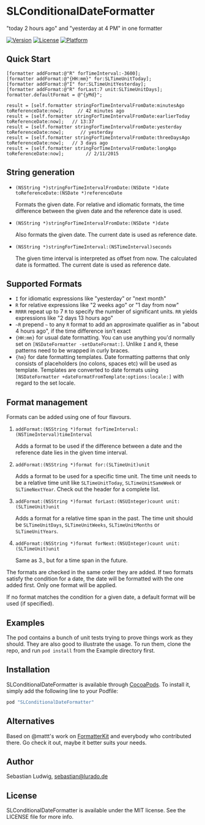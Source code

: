 # SLConditionalDateFormatter
"today 2 hours ago" and "yesterday at 4 PM" in one formatter

[![Version](https://img.shields.io/cocoapods/v/SLConditionalDateFormatter.svg?style=flat)](http://cocoapods.org/pods/SLConditionalDateFormatter)
[![License](https://img.shields.io/cocoapods/l/SLConditionalDateFormatter.svg?style=flat)](http://cocoapods.org/pods/SLConditionalDateFormatter)
[![Platform](https://img.shields.io/cocoapods/p/SLConditionalDateFormatter.svg?style=flat)](http://cocoapods.org/pods/SLConditionalDateFormatter)

## Quick Start

```objc
[formatter addFormat:@"R" forTimeInterval:-3600];
[formatter addFormat:@"{HH:mm}" for:SLTimeUnitToday];
[formatter addFormat:@"I" for:SLTimeUnitYesterday];
[formatter addFormat:@"R" forLast:7 unit:SLTimeUnitDays];
formatter.defaultFormat = @"{yMd}";

result = [self.formatter stringForTimeIntervalFromDate:minutesAgo toReferenceDate:now];     // 42 minutes ago
result = [self.formatter stringForTimeIntervalFromDate:earlierToday toReferenceDate:now];   // 13:37
result = [self.formatter stringForTimeIntervalFromDate:yesterday toReferenceDate:now];      // yesterday
result = [self.formatter stringForTimeIntervalFromDate:threeDaysAgo toReferenceDate:now];   // 3 days ago
result = [self.formatter stringForTimeIntervalFromDate:longAgo toReferenceDate:now];        // 2/11/2015
```

## String generation

- `(NSString *)stringForTimeIntervalFromDate:(NSDate *)date toReferenceDate:(NSDate *)referenceDate`
	
	Formats the given date. For relative and idiomatic formats, the time difference between the given date and the reference date is used.

- `(NSString *)stringForTimeIntervalFromDate:(NSDate *)date`

	Also formats the given date. The current date is used as reference date.
	
- `(NSString *)stringForTimeInterval:(NSTimeInterval)seconds`

	The given time interval is interpreted as offset from now. The calculated date is formatted. The current date is used as reference date.

## Supported Formats

- `I` for idiomatic expressions like "yesterday" or "next month"
- `R` for relative expressions like "2 weeks ago" or "1 day from now"
- `RRRR` repeat up to 7 `R` to specify the number of significant units. `RR` yields expressions like "2 days 13 hours ago"
- `~R` prepend `~` to any `R` format to add an approximate qualifier as in "about 4 hours ago", if the time difference isn't exact
- `{HH:mm}` for usual date formatting. You can use anything you'd normally set on `[NSDateFormatter -setDateFormat:]`. Unlike `I` and `R`, these patterns need to be wrapped in curly braces.
- `{hm}` for date formatting templates. Date formatting patterns that only consists of placeholders (no colons, spaces etc) will be used as template. Templates are converted to date formats using `[NSDateFormatter
+dateFormatFromTemplate:options:locale:]` with regard to the set locale.

## Format management

Formats can be added using one of four flavours.

1. `addFormat:(NSString *)format forTimeInterval:(NSTimeInterval)timeInterval`
	
	Adds a format to be used if the difference between a date and the reference date lies in the given time interval.

2. `addFormat:(NSString *)format for:(SLTimeUnit)unit`

	 Adds a format to be used for a specific time unit. The time unit needs to be a relative time unit like `SLTimeUnitToday`, `SLTimeUnitSameWeek` or `SLTimeNextYear`. Check out the header for a complete list.

3. `addFormat:(NSString *)format forLast:(NSUInteger)count unit:(SLTimeUnit)unit`

	Adds a format for a relative time span in the past. The time unit should be `SLTimeUnitDays`, `SLTimeUnitWeeks`, `SLTimeUnitMonths` or `SLTimeUnitYears`.

4. `addFormat:(NSString *)format forNext:(NSUInteger)count unit:(SLTimeUnit)unit`

	Same as 3., but for a time span in the future.


The formats are checked in the same order they are added. If two formats satisfy the condition for a date, the date will be formatted with the one added first. Only one format will be applied.

If no format matches the condition for a given date, a default format will be used (if specified).


## Examples

The pod contains a bunch of unit tests trying to prove things work as they should. They are also good to illustrate the usage. To run them, clone the repo, and run `pod install` from the Example directory first.

## Installation

SLConditionalDateFormatter is available through [CocoaPods](http://cocoapods.org). To install
it, simply add the following line to your Podfile:

```ruby
pod "SLConditionalDateFormatter"
```

## Alternatives

Based on @mattt's work on [FormatterKit](https://github.com/mattt/FormatterKit) and everybody who contributed there. Go check it out, maybe it better suits your needs.

## Author

Sebastian Ludwig, sebastian@lurado.de

## License

SLConditionalDateFormatter is available under the MIT license. See the LICENSE file for more info.

